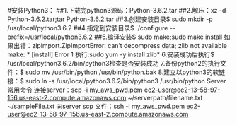 #安装Python3：
##1.下载完python3源码：Python-3.6.2.tar
##2.解压：xz -d Python-3.6.2.tar;tar Python-3.6.2.tar
    ##3.创建安装目录$ sudo mkdir -p /usr/local/python3.6.2
    ##4.指定到安装目录$ ./configure --prefix=/usr/local/python3.6.2
    ##5.编译安装$ sudo make;sudo make install
        如果出错：zipimport.ZipImportError: can’t decompress data; zlib not available make: * [install] Error 1
        执行:sudo yum -y install zlib*
    6.安装成功后执行$ /usr/local/python3.6.2/bin/python3检查是否安装成功
    7.备份python2的执行文件：$ sudo mv /usr/bin/python /usr/bin/python.bak
    8.建立以python3的软链接：$ sudo ln -s /usr/local/python3.6.2/bin/python3 /usr/bin/python
Server常用命令
    连接server：scp -i my_aws_pwd.pem  ec2-user@ec2-13-58-97-156.us-east-2.compute.amazonaws.com:~/serverpath/filename.txt ~/sampleFile.txt
    向server scp 文件：ssh -i my_aws_pwd.pem ec2-user@ec2-13-58-97-156.us-east-2.compute.amazonaws.com

